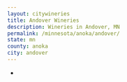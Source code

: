 ```yaml
---
layout: citywineries
title: Andover Wineries
description: Wineries in Andover, MN
permalink: /minnesota/anoka/andover/
state: mn
county: anoka
city: andover
---
```

-

